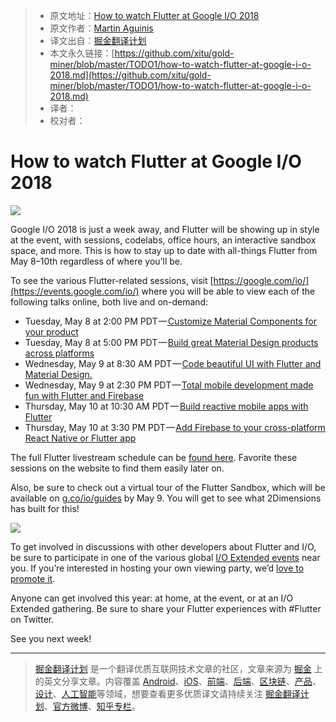 > * 原文地址：[How to watch Flutter at Google I/O 2018](https://medium.com/flutter-io/how-to-watch-flutter-at-google-i-o-2018-c7e082fc836f)
> * 原文作者：[Martin Aguinis](https://medium.com/@aguinis?source=post_header_lockup)
> * 译文出自：[掘金翻译计划](https://github.com/xitu/gold-miner)
> * 本文永久链接：[https://github.com/xitu/gold-miner/blob/master/TODO1/how-to-watch-flutter-at-google-i-o-2018.md](https://github.com/xitu/gold-miner/blob/master/TODO1/how-to-watch-flutter-at-google-i-o-2018.md)
> * 译者：
> * 校对者：

# How to watch Flutter at Google I/O 2018

![](https://cdn-images-1.medium.com/max/800/1*dArkoJSnhvcjZ6p4ds63BA.png)

Google I/O 2018 is just a week away, and Flutter will be showing up in style at the event, with sessions, codelabs, office hours, an interactive sandbox space, and more. This is how to stay up to date with all-things Flutter from May 8–10th regardless of where you’ll be.

To see the various Flutter-related sessions, visit [https://google.com/io/](https://events.google.com/io/) where you will be able to view each of the following talks online, both live and on-demand:

*   Tuesday, May 8 at 2:00 PM PDT —[ Customize Material Components for your product](https://events.google.com/io/schedule/?section=may-8&sid=247e7a44-c632-464e-954c-303ede5befd5&livestream=true&topic=flutter)
*   Tuesday, May 8 at 5:00 PM PDT — [Build great Material Design products across platforms](https://events.google.com/io/schedule/?section=may-8&sid=03c677fd-d082-4bf9-ae38-06829cfdada9&livestream=true&topic=flutter)
*   Wednesday, May 9 at 8:30 AM PDT — [Code beautiful UI with Flutter and Material Design.](https://events.google.com/io/schedule/?section=may-8&sid=086cd75d-8f7a-45d7-99bb-69dd3709535a&livestream=true&topic=flutter)
*   Wednesday, May 9 at 2:30 PM PDT — [Total mobile development made fun with Flutter and Firebase](https://events.google.com/io/schedule/?section=may-8&sid=94f05260-0dfd-4867-8d04-399e96595035&livestream=true&topic=flutter)
*   Thursday, May 10 at 10:30 AM PDT — [Build reactive mobile apps with Flutter](https://events.google.com/io/schedule/?section=may-8&sid=dab2bf45-6e44-4605-a997-9d446f95ef38&livestream=true&topic=flutter)
*   Thursday, May 10 at 3:30 PM PDT — [Add Firebase to your cross-platform React Native or Flutter app](https://events.google.com/io/schedule/?section=may-8&sid=c8374ad6-94f3-47bb-99fd-164c0d0a81bc&livestream=true&topic=flutter)

The full Flutter livestream schedule can be [found here](https://events.google.com/io/schedule/?section=may-8&livestream=true&topic=flutter&utm_source=flutter&utm_medium=pre%20io%20announcement&utm_campaign=io18). Favorite these sessions on the website to find them easily later on.

Also, be sure to check out a virtual tour of the Flutter Sandbox, which will be available on [g.co/io/guides](http://g.co/io/guides) by May 9. You will get to see what 2Dimensions has built for this!

![](https://cdn-images-1.medium.com/max/800/1*ZPr26vDyRE90NtHZJ6Jmgg.gif)

To get involved in discussions with other developers about Flutter and I/O, be sure to participate in one of the various global [I/O Extended events](http://google.com/io/extended) near you. If you’re interested in hosting your own viewing party, we’d [love to promote it](https://events.google.com/io/extended/form/).

Anyone can get involved this year: at home, at the event, or at an I/O Extended gathering. Be sure to share your Flutter experiences with #Flutter on Twitter.

See you next week!


---

> [掘金翻译计划](https://github.com/xitu/gold-miner) 是一个翻译优质互联网技术文章的社区，文章来源为 [掘金](https://juejin.im) 上的英文分享文章。内容覆盖 [Android](https://github.com/xitu/gold-miner#android)、[iOS](https://github.com/xitu/gold-miner#ios)、[前端](https://github.com/xitu/gold-miner#前端)、[后端](https://github.com/xitu/gold-miner#后端)、[区块链](https://github.com/xitu/gold-miner#区块链)、[产品](https://github.com/xitu/gold-miner#产品)、[设计](https://github.com/xitu/gold-miner#设计)、[人工智能](https://github.com/xitu/gold-miner#人工智能)等领域，想要查看更多优质译文请持续关注 [掘金翻译计划](https://github.com/xitu/gold-miner)、[官方微博](http://weibo.com/juejinfanyi)、[知乎专栏](https://zhuanlan.zhihu.com/juejinfanyi)。
